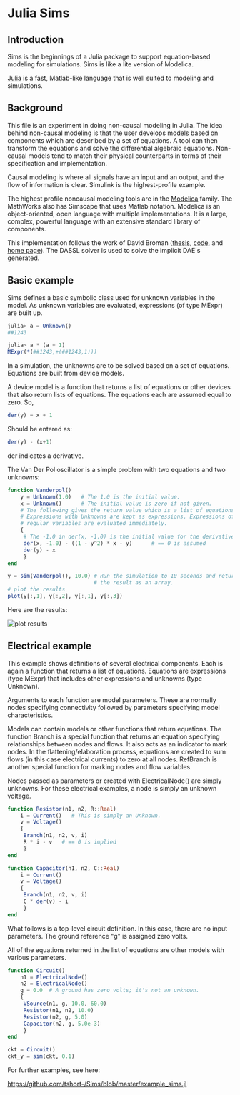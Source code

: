 

Julia Sims
==========
Introduction
------------

Sims is the beginnings of a Julia package to support
equation-based modeling for simulations. Sims is like a lite
version of Modelica.

[Julia](http://julialang.org) is a fast, Matlab-like language that is
well suited to modeling and simulations.


Background
----------

This file is an experiment in doing non-causal modeling in Julia.
The idea behind non-causal modeling is that the user develops models
based on components which are described by a set of equations. A
tool can then transform the equations and solve the differential
algebraic equations. Non-causal models tend to match their physical
counterparts in terms of their specification and implementation.

Causal modeling is where all signals have an input and an output,
and the flow of information is clear. Simulink is the
highest-profile example.

The highest profile noncausal modeling tools are in the
[Modelica](www.modelica.org) family. The MathWorks also has Simscape
that uses Matlab notation. Modelica is an object-oriented, open
language with multiple implementations. It is a large, complex,
powerful language with an extensive standard library of components.

This implementation follows the work of David Broman
([thesis](http://www.bromans.com/david/publ/thesis-2010-david-broman.pdf),
[code](http://www.bromans.com/software/mkl/mkl-source-1.0.0.zip), and
[home page](http://www.ida.liu.se/~davbr/)). The DASSL solver is used
to solve the implicit DAE's generated.
    
Basic example
-------------

Sims defines a basic symbolic class used for unknown variables in
the model. As unknown variables are evaluated, expressions (of
type MExpr) are built up.

``` .jl
julia> a = Unknown()
##1243

julia> a * (a + 1)
MExpr(*(##1243,+(##1243,1)))
```

In a simulation, the unknowns are to be solved based on a set of
equations. Equations are built from device models. 

A device model is a function that returns a list of equations or
other devices that also return lists of equations. The equations
each are assumed equal to zero. So,

``` .jl
der(y) = x + 1
```

Should be entered as:

``` .jl
der(y) - (x+1)
```

der indicates a derivative.

The Van Der Pol oscillator is a simple problem with two equations
and two unknowns:

``` .jl
function Vanderpol()
    y = Unknown(1.0)   # The 1.0 is the initial value.
    x = Unknown()      # The initial value is zero if not given.
    # The following gives the return value which is a list of equations.
    # Expressions with Unknowns are kept as expressions. Expressions of
    # regular variables are evaluated immediately.
    {
     # The -1.0 in der(x, -1.0) is the initial value for the derivative 
     der(x, -1.0) - ((1 - y^2) * x - y)      # == 0 is assumed
     der(y) - x
     }
end

y = sim(Vanderpol(), 10.0) # Run the simulation to 10 seconds and return
                           # the result as an array.
# plot the results
plot(y[:,1], y[:,2], y[:,1], y[:,3])
``` 

Here are the results:

![plot results](https://github.com/tshort-/Sims/raw/master/vanderpol.png "Van Der Pol results")


Electrical example
------------------

This example shows
definitions of several electrical components. Each is again a
function that returns a list of equations. Equations are
expressions (type MExpr) that includes other expressions and
unknowns (type Unknown).

Arguments to each function are model parameters. These are normally
nodes specifying connectivity followed by parameters specifying
model characteristics.

Models can contain models or other functions that return equations.
The function Branch is a special function that returns an equation
specifying relationships between nodes and flows. It also acts as an
indicator to mark nodes. In the flattening/elaboration process, equations are
created to sum flows (in this case electrical currents) to zero at
all nodes. RefBranch is another special function for marking nodes
and flow variables.

Nodes passed as parameters or created with ElectricalNode() are
simply unknowns. For these electrical examples, a node is simply an
unknown voltage.
 
    
``` .jl
function Resistor(n1, n2, R::Real) 
    i = Current()   # This is simply an Unknown. 
    v = Voltage()
    {
     Branch(n1, n2, v, i)
     R * i - v   # == 0 is implied
     }
end

function Capacitor(n1, n2, C::Real) 
    i = Current()
    v = Voltage()
    {
     Branch(n1, n2, v, i)
     C * der(v) - i     
     }
end
```

What follows is a top-level circuit definition. In this case,
there are no input parameters. The ground reference "g" is
assigned zero volts.

All of the equations returned in the list of equations are other
models with various parameters.
   
``` .jl
function Circuit()
    n1 = ElectricalNode()
    n2 = ElectricalNode()
    g = 0.0  # A ground has zero volts; it's not an unknown.
    {
     VSource(n1, g, 10.0, 60.0)
     Resistor(n1, n2, 10.0)
     Resistor(n2, g, 5.0)
     Capacitor(n2, g, 5.0e-3)
     }
end

ckt = Circuit()
ckt_y = sim(ckt, 0.1)  
```

For further examples, see here:
    
https://github.com/tshort-/Sims/blob/master/example_sims.jl




    
